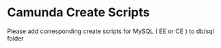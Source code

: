 # Camunda Create Scripts
Please add corresponding create scripts for MySQL ( EE or CE ) to db/sql folder